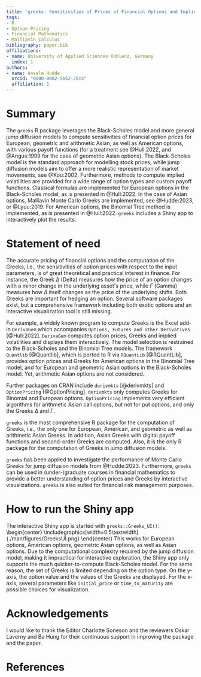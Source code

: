 ```yaml
---
title: 'greeks: Sensitivities of Prices of Financial Options and Implied Volatilities'
tags:
- R
- Option Pricing
- Financial Mathematics
- Malliavin Calculus
bibliography: paper.bib
affiliations:
- name: University of Applied Sciences Koblenz, Germany
  index: 1
authors:
- name: Anselm Hudde
  orcid: "0000-0002-5652-2815"
  affiliation: 1
---
```


# Summary

The `greeks` R package leverages the Black-Scholes model and more general jump
diffusion models to compute sensitivities of financial option prices for
European, geometric and arithmetic Asian, as well as  American options, with
various payoff functions (for a treatment see @Hull:2022, and @Angus:1999
for the case of geometric Asian options).
The Black-Scholes model is the standard approach for modelling stock prices,
while jump diffusion models aim to offer a more realistic representation of
market movements, see @Kou:2002.
Furthermore, methods to compute implied volatilities are provided for a wide
range of option types and custom payoff functions.
Classical formulas are implemented for European options in the Black-Scholes
model, as is presented in @Hull:2022.
In the case of Asian options, Malliavin Monte Carlo Greeks are implemented, see
@Hudde:2023, or @Lyuu:2019.
For American options, the Binomial Tree method is implemented, as is presented
in @Hull:2022.
`greeks` includes a Shiny app to interactively plot the results.

# Statement of need

The accurate pricing of financial options and the computation of the Greeks,
i.e., the sensitivities of option prices with respect to the input parameters,
is of great theoretical and practical interest in finance.
For instance, the Greek $\Delta$ (Delta) measures how the price of an option
changes with a minor change in the underlying asset's price, while $\Gamma$
(Gamma) measures how $\Delta$ itself changes as the price of the underlying
shifts.
Both Greeks are important for hedging an option.
Several software packages exist, but a comprehensive framework including both
exotic options and an interactive visualization tool is still missing.

For example, a widely known program to compute Greeks is the Excel add-in
`DerivaGem` which accompanies `Options, Futures and other Derivatives`
[@Hull:2022].
`DerivaGem` computes option prices, Greeks and implied volatilities and displays
them interactively.
The model selection is restrained to the Black-Scholes and the Binomial Tree
models.
The framework `Quantlib` [@Quantlib], which is ported to R via `RQuantLib`
[@RQuantLib], provides option prices and Greeks for American options in the
Binomial Tree model, and for European and geometric Asian options in the 
Black-Scholes model.
Yet, arithmetic Asian options are not considered.

Further packages on CRAN include `derivmkts` [@derivmkts] and `OptionPricing`
[@OptionPricing].
`derivmkts` only computes Greeks for Binomial and European options.
`OptionPricing` implements very efficient algorithms for arithmetic Asian call
options, but not for put options, and only the Greeks $\Delta$ and $\Gamma$.

`greeks` is the most comprehensive R package for the computation of Greeks,
i.e., the only one for European, American, and geometric as well as arithmetic
Asian Greeks.
In addition, Asian Greeks with digital payoff functions and second-order Greeks
are computed.
Also, it is the only R package for the computation of Greeks in jump diffusion
models.

`greeks` has been applied to investigate the performance of Monte Carlo Greeks
for jump diffusion models from @Hudde:2023.
Furthermore, `greeks` can be used in (under-)graduate courses in financial
mathematics to provide a better understanding of option prices and Greeks by
interactive visualizations.
`greeks` is also suited for financial risk management purposes.

# How to run the Shiny app

The interactive Shiny app is started with `greeks::Greeks_UI()`:
\begin{center}
\includegraphics[width=0.5\textwidth]{./man/figures/GreeksUI.png}
\end{center}
This works for European options, American options, geometric Asian options, as
well as Asian options.
Due to the computational complexity required by the jump diffusion model, making
it impractical for interactive exploration, the Shiny app only supports the much
quicker-to-compute Black-Scholes model.
For the same reason, the set of Greeks is limited depending on the option type.
On the y-axis, the option value and the values of the Greeks are displayed.
For the x-axis, several parameters like `initial_price` or `time_to_maturity`
are possible choices for visualization.

# Acknowledgements

I would like to thank the Editor Charlotte Soneson and the reviewers Oskar Laverny
and Ba Hung for their continuous support in improving the package and the paper.

# References

